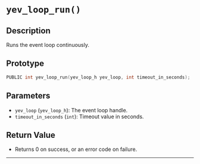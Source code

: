 # `yev_loop_run()`

## Description
Runs the event loop continuously.

## Prototype
```c
PUBLIC int yev_loop_run(yev_loop_h yev_loop, int timeout_in_seconds);
```

## Parameters
- `yev_loop` (`yev_loop_h`): The event loop handle.
- `timeout_in_seconds` (`int`): Timeout value in seconds.

## Return Value
- Returns 0 on success, or an error code on failure.

---
